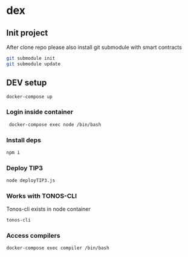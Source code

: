 # dex

## Init project

After clone repo please also install git submodule with smart contracts

```bash
git submodule init
git submodule update
```

## DEV setup

```bash
docker-compose up
```

### Login inside container

```bash
 docker-compose exec node /bin/bash
```

### Install deps

```bash
npm i
```

### Deploy TIP3

```bash
node deployTIP3.js
```

### Works with TONOS-CLI

Tonos-cli exists in node container

```bash
tonos-cli
```

### Access compilers

```bash
docker-compose exec compiler /bin/bash
```
